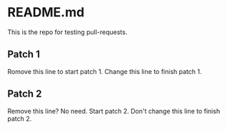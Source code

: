 # README.md

This is the repo for testing pull-requests.

## Patch 1
Romove this line to start patch 1.
Change this line to finish patch 1.

## Patch 2
Remove this line? No need. Start patch 2.
Don't change this line to finish patch 2.  
